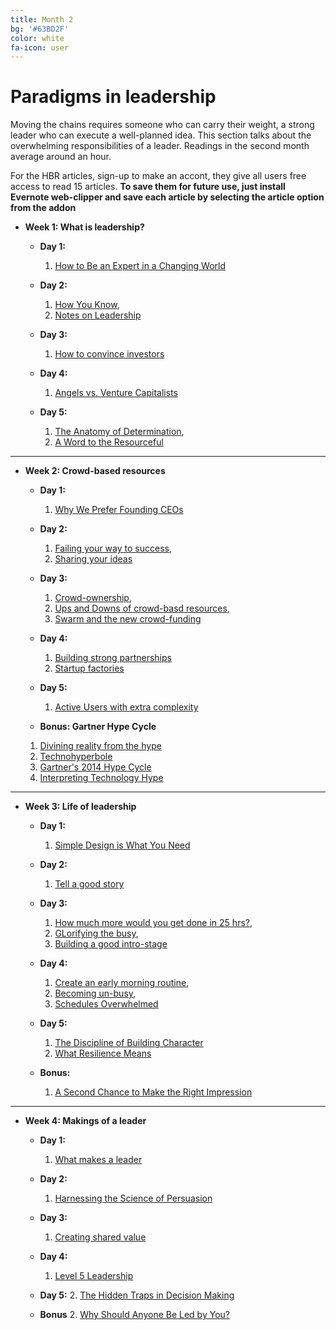 ```yaml
---
title: Month 2
bg: '#63BD2F'
color: white
fa-icon: user
---
```


# Paradigms in leadership

Moving the chains requires someone who can carry their weight, a strong leader who can execute a well-planned idea. This section talks about the overwhelming responsibilities of a leader. Readings in the second month average around an hour.

For the HBR articles, sign-up to make an accont, they give all users free access to read 15 articles. **To save them for future use, just install Evernote web-clipper and save each article by selecting the article option from the addon**

- **Week 1: What is leadership?**

  * **Day 1:** 
  	1. [How to Be an Expert in a Changing World](http://paulgraham.com/ecw.html)

  * **Day 2:** 
  	1. [How You Know](http://paulgraham.com/know.html),
  	2. [Notes on Leadership](http://techcrunch.com/2010/03/14/notes-on-leadership-jobs-grove-campbel/)
  	

  * **Day 3:** 
	1. [How to convince investors](http://paulgraham.com/convince.html)

  * **Day 4:** 
  	1. [Angels vs. Venture Capitalists](http://blog.pmarca.com/2010/03/02/angels-vs-venture-capitalists-1/)

  * **Day 5:** 
  	1. [The Anatomy of Determination](http://paulgraham.com/determination.html), 
  	2. [A Word to the Resourceful](http://paulgraham.com/word.html)

-------------------------

- **Week 2: Crowd-based resources**

  * **Day 1:** 
  	1. [Why We Prefer Founding CEOs](http://www.bhorowitz.com/why_we_prefer_founding_ceos)

  * **Day 2:** 
  	1. [Failing your way to success](http://blogs.wsj.com/accelerators/2014/12/05/weekend-read-failing-your-way-to-success-an-ode-to-the-lean-startup/),
  	2. [Sharing your ideas](http://blogs.wsj.com/accelerators/2014/10/20/scott-weiss-round-up-the-experts/)

  * **Day 3:** 
  	1. [Crowd-ownership](http://blogs.wsj.com/accelerators/2014/10/31/jim-fowler-give-your-crowd-some-ownership/),
  	2. [Ups and Downs of crowd-basd resources](http://blogs.wsj.com/accelerators/2014/10/28/jeremiah-owyang-the-ups-and-downs-of-crowd-based-resources/),
  	3. [Swarm and the new crowd-funding](http://www.coindesk.com/swarm-take-bitcoin-crowdfunding-new-heights/)

  * **Day 4:** 
  	1. [Building strong partnerships](http://www.firstround.com/article/What-to-Learn-from-This-Restaurant-Startup-That-Turned-Strong-Partnerships-into-a-Better-Product)
  	2. [Startup factories](http://www.wired.com/2014/11/startup-factories/)

  * **Day 5:** 
  	1. [Active Users with extra complexity](http://www.firstround.com/article/How-Lumosity-Spiked-Active-Users-10-with-Complexity-Not-Simplicity) 
  
  * **Bonus: Gartner Hype Cycle**
  
  1. [Divining reality from the hype](http://www.economist.com/blogs/babbage/2014/08/difference-engine-2)
  2. [Technohyperbole](http://www.economist.com/blogs/graphicdetail/2014/08/daily-chart-17)
  3. [Gartner's 2014 Hype Cycle](http://www.gartner.com/newsroom/id/2819918)
  4. [Interpreting Technology Hype](http://www.gartner.com/technology/research/methodologies/hype-cycle.jsp)


-------------------------

- **Week 3: Life of leadership**

  * **Day 1:** 
  	1. [Simple Design is What You Need](http://www.firstround.com/article/Simple-Design-is-What-You-Need-Not-What-You-Want-1)

  * **Day 2:** 
  	1. [Tell a good story](http://www.firstround.com/article/This-Advice-From-IDEOs-Nicole-Kahn-Will-Transform-the-Way-You-Give-Presentations)

  * **Day 3:** 
  	1. [How much more would you get done in 25 hrs?](http://www.fastcompany.com/3037895/how-to-be-a-success-at-everything/how-much-more-would-you-get-done-in-a-25-hour-day),
  	2. [GLorifying the busy](https://hbr.org/2014/06/why-we-humblebrag-about-being-busy/),
  	3. [Building a good	intro-stage](http://blog.codinghorror.com/level-one-the-intro-stage/)


  * **Day 4:** 
  	1. [Create an early morning routine](http://www.fastcompany.com/3040342/the-two-most-overlooked-aspects-to-creating-a-lasting-early-morning-routine), 
  	2. [Becoming un-busy](http://www.becomingminimalist.com/un-busy/),
  	3. [Schedules Overwhelmed](http://www.becomingminimalist.com/overcoming-overwhelmed/)

  * **Day 5:** 
  	1. [The Discipline of Building Character](https://hbr.org/2006/01/the-discipline-of-building-character)
  	2. [What Resilience Means](https://hbr.org/2015/01/what-resilience-means-and-why-it-matters)

  * **Bonus:** 
  	1. [A Second Chance to Make the Right Impression](https://hbr.org/2015/01/a-second-chance-to-make-the-right-impression)
   	

-------------------------

- **Week 4: Makings of a leader**

  * **Day 1:** 
  	1. [What makes a leader](https://hbr.org/2004/01/what-makes-a-leader)

  * **Day 2:** 
  	1. [Harnessing the Science of Persuasion ](https://hbr.org/2001/10/harnessing-the-science-of-persuation)

  * **Day 3:** 
  	1. [Creating shared value](https://hbr.org/2011/01/the-big-idea-creating-shared-value)

  * **Day 4:** 
  	1. [Level 5 Leadership](https://hbr.org/2005/07/level-5-leadership-the-triumph-of-humility-and-fierce-resolve)

  * **Day 5:** 
  	2. [The Hidden Traps in Decision Making](https://hbr.org/2006/01/the-hidden-traps-in-decision-making)

  * **Bonus** 
  	2. [Why Should Anyone Be Led by You?](https://hbr.org/2000/09/why-should-anyone-be-led-by-you)

  	
